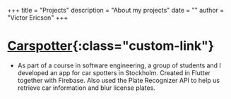 +++
title = "Projects"
description = "About my projects"
date = ""
author = "Victor Ericson"
+++

# [Carspotter](https://github.com/lundellstef/Carspotter){:class="custom-link"}
* As part of a course in software engineering, a group of students and I developed an app for car spotters in Stockholm. Created in Flutter together with Firebase. Also used the Plate Recognizer API to help us retrieve car information and blur license plates.

